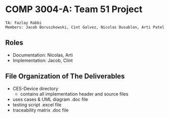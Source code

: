 # COMP 3004-A: Team 51 Project
```JS
TA: Fazlay Rabbi
Members: Jacob Boruszkowski, Cint Galvez, Nicolas Dusablon, Arti Patel
```

## Roles
- Documentation: Nicolas, Arti
- Implementation: Jacob, Clint 

## File Organization of The Deliverables
- CES-Device directory
  - contains all implementation header and source files
- uses cases & UML diagram .doc file
- testing script .excel file
- traceability matrix .doc file
